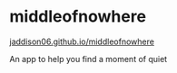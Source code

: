 # middleofnowhere

[jaddison06.github.io/middleofnowhere](https://jaddison06.github.io/middleofnowhere)

An app to help you find a moment of quiet
